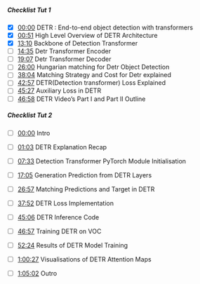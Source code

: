 ##### Checklist Tut 1

- [x] [00:00](https://www.youtube.com/watch?v=v900ZFKkWxA) DETR : End-to-end object detection with transformers
- [x]  [00:51](https://www.youtube.com/watch?v=v900ZFKkWxA\&t=51s) High Level Overview of DETR Architecture
- [x]  [13:10](https://www.youtube.com/watch?v=v900ZFKkWxA\&t=790s) Backbone of Detection Transformer
- [ ]  [14:35](https://www.youtube.com/watch?v=v900ZFKkWxA\&t=875s) Detr Transformer Encoder
- [ ]  [19:07](https://www.youtube.com/watch?v=v900ZFKkWxA\&t=1147s) Detr Transformer Decoder
- [ ]  [26:00](https://www.youtube.com/watch?v=v900ZFKkWxA\&t=1560s) Hungarian matching for Detr Object Detection
- [ ]  [38:04](https://www.youtube.com/watch?v=v900ZFKkWxA\&t=2284s) Matching Strategy and Cost for Detr explained
- [ ]  [42:57](https://www.youtube.com/watch?v=v900ZFKkWxA\&t=2577s) DETR(Detection transformer) Loss Explained
- [ ]  [45:27](https://www.youtube.com/watch?v=v900ZFKkWxA\&t=2727s) Auxiliary Loss in DETR
- [ ]  [46:58](https://www.youtube.com/watch?v=v900ZFKkWxA\&t=2818s) DETR Video’s Part I and Part II Outline

##### Checklist Tut 2
- [ ] [00:00](https://www.youtube.com/watch?v=NG09OJQPWWQ) Intro
- [ ]  [01:03](https://www.youtube.com/watch?v=NG09OJQPWWQ\&t=63s) DETR Explanation Recap
- [ ]  [07:33](https://www.youtube.com/watch?v=NG09OJQPWWQ\&t=453s) Detection Transformer PyTorch Module Initialisation
- [ ]  [17:05](https://www.youtube.com/watch?v=NG09OJQPWWQ\&t=1025s) Generation Prediction from DETR Layers
- [ ]  [26:57](https://www.youtube.com/watch?v=NG09OJQPWWQ\&t=1617s) Matching Predictions and Target in DETR
- [ ]  [37:52](https://www.youtube.com/watch?v=NG09OJQPWWQ\&t=2272s) DETR Loss Implementation
- [ ]  [45:06](https://www.youtube.com/watch?v=NG09OJQPWWQ\&t=2706s) DETR Inference Code
- [ ]  [46:57](https://www.youtube.com/watch?v=NG09OJQPWWQ\&t=2817s) Training DETR on VOC
- [ ]  [52:24](https://www.youtube.com/watch?v=NG09OJQPWWQ\&t=3144s) Results of DETR Model Training
- [ ]  [1:00:27](https://www.youtube.com/watch?v=NG09OJQPWWQ\&t=3627s) Visualisations of DETR Attention Maps
- [ ]  [1:05:02](https://www.youtube.com/watch?v=NG09OJQPWWQ\&t=3902s) Outro



